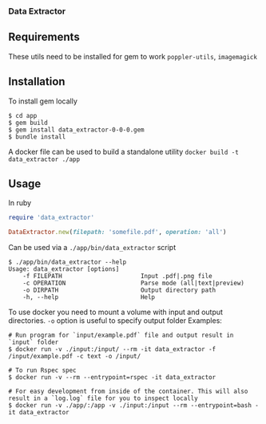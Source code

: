 ### Data Extractor

## Requirements
These utils need to be installed for gem to work
`poppler-utils`, `imagemagick`

## Installation
To install gem locally

```console
$ cd app
$ gem build
$ gem install data_extractor-0-0-0.gem
$ bundle install
```

A docker file can be used to build a standalone utility
`docker build -t data_extractor ./app`

## Usage
In ruby
```ruby
require 'data_extractor'

DataExtractor.new(filepath: 'somefile.pdf', operation: 'all')
```


Can be used via a `./app/bin/data_extractor` script
```console
$ ./app/bin/data_extractor --help
Usage: data_extractor [options]
    -f FILEPATH                      Input .pdf|.png file
    -c OPERATION                     Parse mode (all|text|preview)
    -o DIRPATH                       Output directory path
    -h, --help                       Help
```

To use docker you need to mount a volume with input and output directories. `-o` option is useful to specify output folder
Examples:
```console
# Run program for `input/example.pdf` file and output result in `input` folder
$ docker run -v ./input:/input/ --rm -it data_extractor -f /input/example.pdf -c text -o /input/

# To run Rspec spec
$ docker run -v --rm --entrypoint=rspec -it data_extractor

# For easy development from inside of the container. This will also result in a `log.log` file for you to inspect locally
$ docker run -v ./app/:/app -v ./input:/input --rm --entrypoint=bash -it data_extractor
```